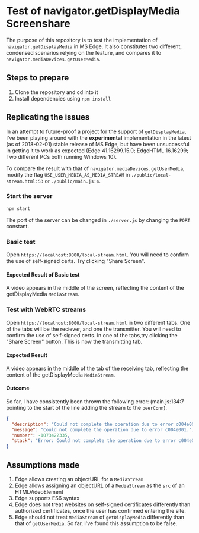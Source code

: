 # Test of navigator.getDisplayMedia Screenshare

The purpose of this repository is to test the implementation of `navigator.getDisplayMedia` in MS Edge. It also constitutes two different, condensed scenarios relying on the feature, and compares it to `navigator.mediaDevices.getUserMedia`.

## Steps to prepare

1. Clone the repository and cd into it
2. Install dependencies using `npm install`

## Replicating the issues

In an attempt to future-proof a project for the support of `getDisplayMedia`, I've been playing around with the **experimental** implementation in the latest (as of 2018-02-01) stable release of MS Edge, but have been unsuccessful in getting it to work as expected (Edge 41.16299.15.0; EdgeHTML 16.16299; Two different PCs both running Windows 10).

To compare the result with that of `navigator.mediaDevices.getUserMedia`, modify the flag `USE_USER_MEDIA_AS_MEDIA_STREAM` in `./public/local-stream.html:53` or `./public/main.js:4`.

### Start the server

```bash
npm start
```

The port of the server can be changed in `./server.js` by changing the `PORT` constant.

### Basic test

Open `https://localhost:8000/local-stream.html`. You will need to confirm the use of self-signed certs. Try clicking "Share Screen".

#### Expected Result of Basic test

A video appears in the middle of the screen, reflecting the content of the getDisplayMedia `MediaStream`.

### Test with WebRTC streams

Open `https://localhost:8000/local-stream.html` in two different tabs. One of the tabs will be the reciever, and one the transmitter. You will need to confirm the use of self-signed certs. In one of the tabs,try clicking the "Share Screen" button. This is now the transmitting tab.

#### Expected Result

A video appears in the middle of the tab of the receiving tab, reflecting the content of the getDisplayMedia `MediaStream`.

#### Outcome

So far, I have consistently been thrown the following error: (main.js:134:7 pointing to the start of the line adding the stream to the `peerConn`).

```json
{
  "description": "Could not complete the operation due to error c004e001.",
  "message": "Could not complete the operation due to error c004e001.",
  "number": -1073422335,
  "stack": "Error: Could not complete the operation due to error c004e001. at Anonymous Function (https://x.x.x.x:8000/public/main.js:134:7)"
}
```

## Assumptions made

1. Edge allows creating an objectURL for a `MediaStream`
1. Edge allows assigning an objectURL of a `MediaStream` as the `src` of an HTMLVideoElement
1. Edge supports ES6 syntax
1. Edge does not treat websites on self-signed certificates differently than authorized certificates, once the user has confirmed entering the site.
1. Edge should not treat `MediaStream` of `getDisplayMedia` differently than that of `getUserMedia`. So far, I've found this assumption to be false.
